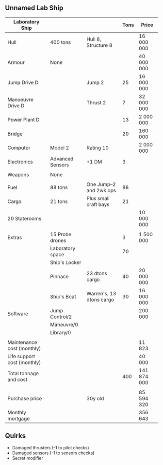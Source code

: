 Unnamed Lab Ship
----------------

| Laboratory Ship |           |                    | Tons | Price        |
|-----------------|-----------|--------------------|------|--------------|
|Hull             |400 tons   | Hull 8, Structure 8|      | 16 000 000   |
|Armour           |None       |                    |      | 40 000 000   |
|Jump Drive D     |           |Jump 2              |25    | 16 000 000   |
|Manoeuvre Drive D|           |Thrust 2            |7     | 32 000 000   |
|Power Plant D    |           |                    |13    |  2 000 000   |
|Bridge           |           |                    |20    |    160 000   |
|Computer         |Model 2    |Rating 10           |      |  2 000 000   |
|Electronics      |Advanced Sensors|+1 DM          |3     |              |
|                 |           |                    |      |              |
|Weapons          |None       |                    |      |              |
|                 |           |                    |      |              |
|Fuel             |88 tons    | One Jump–2 and 2wk ops|88 |              |
|Cargo            |21 tons    | Plus small craft bays|21  |              |
|20 Staterooms    |           |                    |      | 10 000 000   |
|                 |           |                    |      |              |
|Extras           |15 Probe drones |               |3     |  1 500 000   |
|                 |Laboratory space |              |70    |              |
|                 |Ship's Locker  |                |      |              |
|                 |Pinnace    | 23 dtons cargo     |40    | 20 000 000   |
|            |Ship's Boat|Warren's, 13 dtons cargo |30    | 16 000 000   |
|Software         |Jump Control/2 |                |      |    200 000   |
|                 |Maneuvre/0 |                    |      |              |
|                 |Library/0  |                    |      |              |
|                 |           |                    |      |              |
|Maintenance cost (monthly) | |                    |      |     11 823   |
|Life support cost (monthly) | |                   |      |     40 000   |
|Total tonnage and cost  |    |                    |  400 |141 874 000   |
|                |            |                    |      |              |
|Purchase price  |            | 30y old            |      | 85 594 320   |
|Monthly mortgage|            |                    |      |    356 643   |

Quirks
------
- Damaged thrusters (-1 to pilot checks)
- Damaged sensors (-1 to sensors checks)
- Secret modifier
